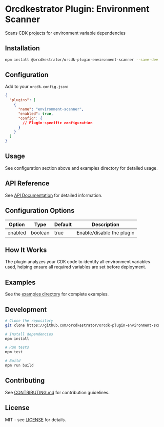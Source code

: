 # Orcdkestrator Plugin: Environment Scanner

Scans CDK projects for environment variable dependencies

## Installation

```bash
npm install @orcdkestrator/orcdk-plugin-environment-scanner --save-dev
```

## Configuration

Add to your `orcdk.config.json`:

```json
{
  "plugins": [
    {
      "name": "environment-scanner",
      "enabled": true,
      "config": {
        // Plugin-specific configuration
      }
    }
  ]
}
```

## Usage

See configuration section above and examples directory for detailed usage.

## API Reference

See [API Documentation](docs/api.md) for detailed information.

## Configuration Options

| Option | Type | Default | Description |
|--------|------|---------|-------------|
| enabled | boolean | true | Enable/disable the plugin |



## How It Works

The plugin analyzes your CDK code to identify all environment variables used, helping ensure all required variables are set before deployment.

## Examples

See the [examples directory](docs/examples/) for complete examples.

## Development

```bash
# Clone the repository
git clone https://github.com/orcdkestrator/orcdk-plugin-environment-scanner.git

# Install dependencies
npm install

# Run tests
npm test

# Build
npm run build
```

## Contributing

See [CONTRIBUTING.md](CONTRIBUTING.md) for contribution guidelines.

## License

MIT - see [LICENSE](LICENSE) for details.
